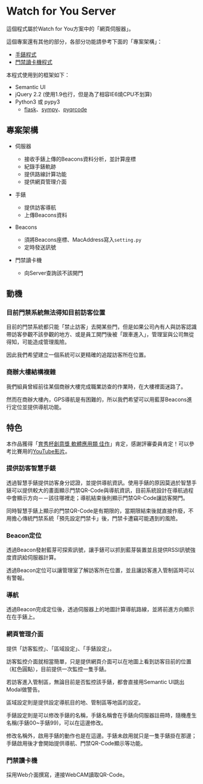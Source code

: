 # Watch for You Server

這個程式屬於Watch for You方案中的「網頁伺服器」。

這個專案還有其他的部分，各部分功能請參考下面的「專案架構」：

 - [手錶程式](https://github.com/Nyanpass-Tsundere/WatchForYouUploader)
 - [門禁讀卡機程式](https://github.com/Nyanpass-Tsundere/WatchForYouDoor)

本程式使用到的框架如下：

 - Semantic UI
 - jQuery 2.2 (使用1.9也行，但是為了相容IE6燒CPU不划算)
 - Python3 或 pypy3
	 - [flask](http://flask.pocoo.org/)、[sympy](http://www.sympy.org)、[pyqrcode](http://pythonhosted.org/PyQRCode/)


## 專案架構

- 伺服器
	- 接收手錶上傳的Beacons資料分析，並計算座標
	- 紀錄手錶軌跡
	- 提供路線計算功能
	- 提供網頁管理介面

- 手錶
	- 提供訪客導航
	- 上傳Beacons資料

- Beacons
	- 須將Beacons座標、MacAddress寫入`setting.py`
	- 定時發送訊號

- 門禁讀卡機
	- 向Server查詢該不該開門

## 動機

### 目前門禁系統無法得知目前訪客位置
目前的門禁系統都只能「禁止訪客」去開某些門，但是如果公司內有人與訪客認識帶訪客參觀不該參觀的地方、或是員工開門後被「跟車進入」，管理室與公司無從得知，可能造成管理風險。

因此我們希望建立一個系統可以更精確的追蹤訪客所在位置。

### 商辦大樓結構複雜
我們組員曾經前往某個商辦大樓完成職業訪查的作業時，在大樓裡面迷路了。

然而在商辦大樓內，GPS導航是有困難的，所以我們希望可以用藍芽Beacons進行定位並提供導航功能。

## 特色
本作品獲得「[育秀杯創意獎  軟體應用類 佳作](http://award.ysed.org.tw/news/detail/n/20)」肯定，感謝評審委員肯定！可以參考比賽用的[YouTube影片](https://www.youtube.com/watch?v=hup7yl3W0k8)。

### 提供訪客智慧手錶
透過智慧手錶提供訪客身分認證，並提供導航資訊。使用手錶的原因莫過於智慧手錶可以提供較大的畫面顯示門禁QR-Code與導航資訊，目前系統設計在導航過程中會顯示方向－－該往哪裡走；導航結束後則顯示門禁QR-Code讓訪客開門。

同時智慧手錶上顯示的門禁QR-Code是有期限的，當期限結束後就直接作廢，不用擔心傳統門禁系統「預先設定門禁卡」後，門禁卡遭竊可能遇到的風險。

### Beacon定位
透過Beacon發射藍芽可探索訊號，讓手錶可以抓到藍芽裝置並且提供RSSI訊號強度資訊給伺服器計算。

透過Beacon定位可以讓管理室了解訪客所在位置，並且讓訪客進入管制區時可以有警報。

### 導航
透過Beacon完成定位後，透過伺服器上的地圖計算導航路線，並將前進方向顯示在在手錶上。

### 網頁管理介面
提供「訪客監控」、「區域設定」、「手錶設定」。

訪客監控介面就相當簡單，只是提供網頁介面可以在地圖上看到訪客目前的位置（紅色圓點），目前提供一次監控一隻手錶。

若訪客進入管制區，無論目前是否監控該手錶，都會直接用Semantic UI跳出Modal做警告。

區域設定則是提供設定導航目的地、管制區等地區的設定。

手錶設定則是可以修改手錶的名稱，手錶名稱會在手錶向伺服器註冊時，隨機產生名稱(手錶00~手錶99)，可以在這邊修改。

修改名稱外，啟用手錶的動作也是在這邊。手錶未啟用就只是一隻手錶掛在那邊；手錶啟用後才會開始提供導航、門禁QR-Code顯示等功能。

### 門禁讀卡機
採用Web介面撰寫，連接WebCAM讀取QR-Code。
